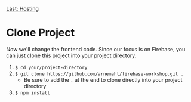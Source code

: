 [Last: Hosting](./hosting.md)

# Clone Project

Now we'll change the frontend code. Since our focus is on Firebase, you can just clone this project into your project directory.
    
1. `$ cd your/project-directory`
2. `$ git clone https://github.com/arnemahl/firebase-workshop.git .`
    * Be sure to add the `.` at the end to clone directly into your project directory
3.  `$ npm install`
